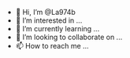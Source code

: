 - 👋 Hi, I’m @La974b
- 👀 I’m interested in ...
- 🌱 I’m currently learning ...
- 💞️ I’m looking to collaborate on ...
- 📫 How to reach me ...

<!---
La974b/La974b is a ✨ special ✨ repository because its `README.md` (this file) appears on your GitHub profile.
You can click the Preview link to take a look at your changes.
--->
